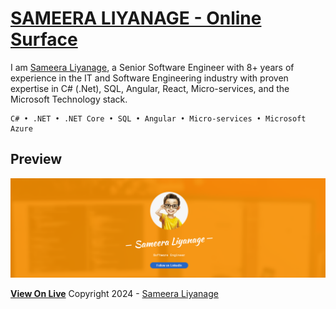 # [SAMEERA LIYANAGE - Online Surface](https://sameeravx.github.io)

I am [Sameera Liyanage](https://sameeravx.github.io), a Senior Software Engineer with 8+ years of experience in the IT and Software Engineering industry with proven expertise in C# (.Net), SQL, Angular, React, Micro-services, and the Microsoft Technology stack.

    C# • .NET • .NET Core • SQL • Angular • Micro-services • Microsoft Azure

## Preview

[![Surface Preview](./assets/images/preview.png)](https://sameeravx.github.io)

**[View On Live](https://sameeravx.github.io)**
Copyright 2024 - [Sameera Liyanage](https://sameeravx.github.io)
